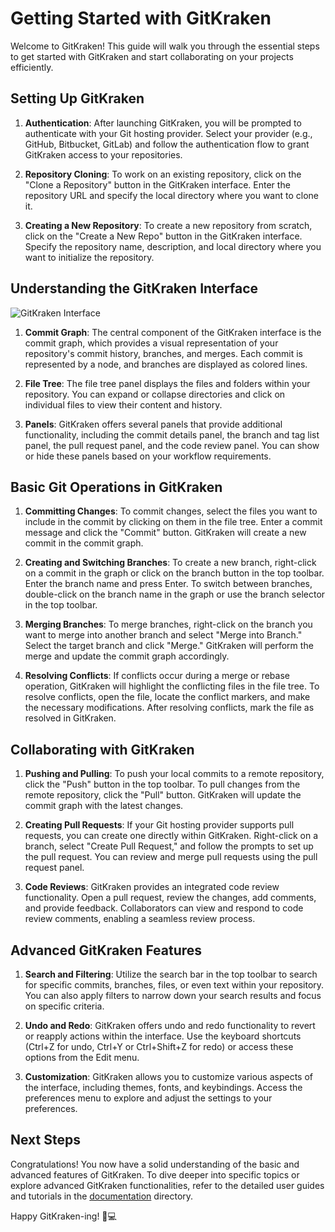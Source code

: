 # Getting Started with GitKraken

Welcome to GitKraken! This guide will walk you through the essential steps to get started with GitKraken and start collaborating on your projects efficiently.

## Setting Up GitKraken

1. **Authentication**: After launching GitKraken, you will be prompted to authenticate with your Git hosting provider. Select your provider (e.g., GitHub, Bitbucket, GitLab) and follow the authentication flow to grant GitKraken access to your repositories.

2. **Repository Cloning**: To work on an existing repository, click on the "Clone a Repository" button in the GitKraken interface. Enter the repository URL and specify the local directory where you want to clone it.

3. **Creating a New Repository**: To create a new repository from scratch, click on the "Create a New Repo" button in the GitKraken interface. Specify the repository name, description, and local directory where you want to initialize the repository.

## Understanding the GitKraken Interface

![GitKraken Interface](images/gitkraken-interface.png)

1. **Commit Graph**: The central component of the GitKraken interface is the commit graph, which provides a visual representation of your repository's commit history, branches, and merges. Each commit is represented by a node, and branches are displayed as colored lines.

2. **File Tree**: The file tree panel displays the files and folders within your repository. You can expand or collapse directories and click on individual files to view their content and history.

3. **Panels**: GitKraken offers several panels that provide additional functionality, including the commit details panel, the branch and tag list panel, the pull request panel, and the code review panel. You can show or hide these panels based on your workflow requirements.

## Basic Git Operations in GitKraken

1. **Committing Changes**: To commit changes, select the files you want to include in the commit by clicking on them in the file tree. Enter a commit message and click the "Commit" button. GitKraken will create a new commit in the commit graph.

2. **Creating and Switching Branches**: To create a new branch, right-click on a commit in the graph or click on the branch button in the top toolbar. Enter the branch name and press Enter. To switch between branches, double-click on the branch name in the graph or use the branch selector in the top toolbar.

3. **Merging Branches**: To merge branches, right-click on the branch you want to merge into another branch and select "Merge into Branch." Select the target branch and click "Merge." GitKraken will perform the merge and update the commit graph accordingly.

4. **Resolving Conflicts**: If conflicts occur during a merge or rebase operation, GitKraken will highlight the conflicting files in the file tree. To resolve conflicts, open the file, locate the conflict markers, and make the necessary modifications. After resolving conflicts, mark the file as resolved in GitKraken.

## Collaborating with GitKraken

1. **Pushing and Pulling**: To push your local commits to a remote repository, click the "Push" button in the top toolbar. To pull changes from the remote repository, click the "Pull" button. GitKraken will update the commit graph with the latest changes.

2. **Creating Pull Requests**: If your Git hosting provider supports pull requests, you can create one directly within GitKraken. Right-click on a branch, select "Create Pull Request," and follow the prompts to set up the pull request. You can review and merge pull requests using the pull request panel.

3. **Code Reviews**: GitKraken provides an integrated code review functionality. Open a pull request, review the changes, add comments, and provide feedback. Collaborators can view and respond to code review comments, enabling a seamless review process.

## Advanced GitKraken Features

1. **Search and Filtering**: Utilize the search bar in the top toolbar to search for specific commits, branches, files, or even text within your repository. You can also apply filters to narrow down your search results and focus on specific criteria.

2. **Undo and Redo**: GitKraken offers undo and redo functionality to revert or reapply actions within the interface. Use the keyboard shortcuts (Ctrl+Z for undo, Ctrl+Y or Ctrl+Shift+Z for redo) or access these options from the Edit menu.

3. **Customization**: GitKraken allows you to customize various aspects of the interface, including themes, fonts, and keybindings. Access the preferences menu to explore and adjust the settings to your preferences.

## Next Steps

Congratulations! You now have a solid understanding of the basic and advanced features of GitKraken. To dive deeper into specific topics or explore advanced GitKraken functionalities, refer to the detailed user guides and tutorials in the [documentation](../) directory.

Happy GitKraken-ing! 🐙💻
